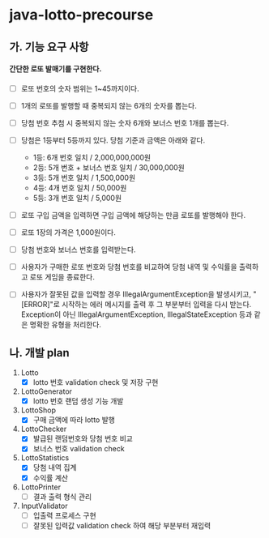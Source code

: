 # java-lotto-precourse

## 가. 기능 요구 사항

#### 간단한 로또 발매기를 구현한다.

- [ ] 로또 번호의 숫자 범위는 1~45까지이다.
- [ ] 1개의 로또를 발행할 때 중복되지 않는 6개의 숫자를 뽑는다.
- [ ] 당첨 번호 추첨 시 중복되지 않는 숫자 6개와 보너스 번호 1개를 뽑는다.
- [ ] 당첨은 1등부터 5등까지 있다. 당첨 기준과 금액은 아래와 같다.
    - 1등: 6개 번호 일치 / 2,000,000,000원
    - 2등: 5개 번호 + 보너스 번호 일치 / 30,000,000원
    - 3등: 5개 번호 일치 / 1,500,000원
    - 4등: 4개 번호 일치 / 50,000원
    - 5등: 3개 번호 일치 / 5,000원
- [ ] 로또 구입 금액을 입력하면 구입 금액에 해당하는 만큼 로또를 발행해야 한다.
- [ ] 로또 1장의 가격은 1,000원이다.
- [ ] 당첨 번호와 보너스 번호를 입력받는다.
- [ ] 사용자가 구매한 로또 번호와 당첨 번호를 비교하여 당첨 내역 및 수익률을 출력하고 로또 게임을 종료한다.
- [ ] 사용자가 잘못된 값을 입력할 경우 IllegalArgumentException을 발생시키고, "[ERROR]"로 시작하는 에러 메시지를 출력 후 그 부분부터 입력을 다시 받는다. Exception이 아닌
  IllegalArgumentException, IllegalStateException 등과 같은 명확한 유형을 처리한다.


## 나. 개발 plan

1. Lotto
   - [x] lotto 번호 validation check 및 저장 구현
2. LottoGenerator
   - [x] lotto 번호 랜덤 생성 기능 개발
3. LottoShop
   - [x] 구매 금액에 따라 lotto 발행 
4. LottoChecker
   - [x] 발급된 랜덤번호와 당첨 번호 비교
   - [x] 보너스 번호 validation check 
5. LottoStatistics
   - [x] 당첨 내역 집계
   - [x] 수익률 계산
6. LottoPrinter
   - [ ] 결과 출력 형식 관리
7. InputValidator
   - [ ] 입출력 프로세스 구현
   - [ ] 잘못된 입력값 validation check 하여 해당 부분부터 재입력
